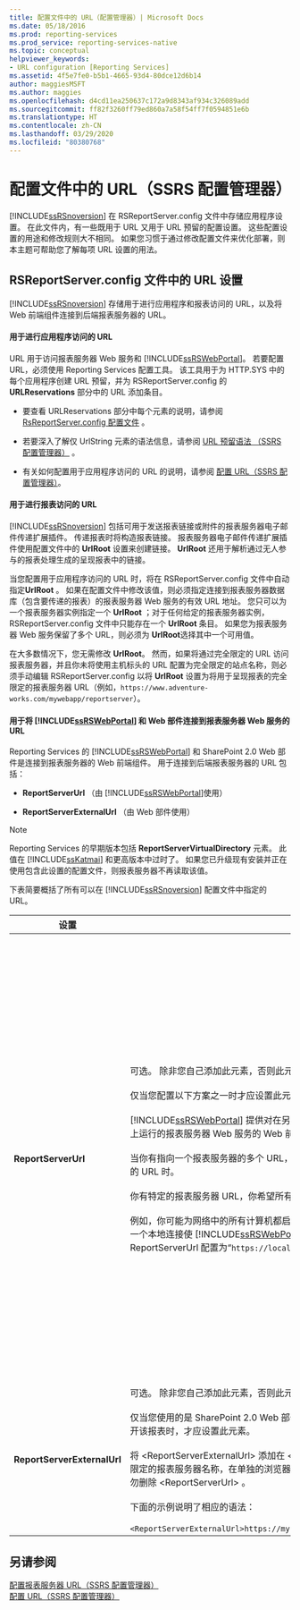```yaml
---
title: 配置文件中的 URL（配置管理器）| Microsoft Docs
ms.date: 05/18/2016
ms.prod: reporting-services
ms.prod_service: reporting-services-native
ms.topic: conceptual
helpviewer_keywords:
- URL configuration [Reporting Services]
ms.assetid: 4f5e7fe0-b5b1-4665-93d4-80dce12d6b14
author: maggiesMSFT
ms.author: maggies
ms.openlocfilehash: d4cd11ea250637c172a9d8343af934c326089add
ms.sourcegitcommit: ff82f3260ff79ed860a7a58f54ff7f0594851e6b
ms.translationtype: HT
ms.contentlocale: zh-CN
ms.lasthandoff: 03/29/2020
ms.locfileid: "80380768"
---
```

# <a name="urls-in-configuration-files--ssrs-configuration-manager"></a>配置文件中的 URL（SSRS 配置管理器）
  [!INCLUDE[ssRSnoversion](../../includes/ssrsnoversion-md.md)] 在 RSReportServer.config 文件中存储应用程序设置。 在此文件内，有一些既用于 URL 又用于 URL 预留的配置设置。 这些配置设置的用途和修改规则大不相同。 如果您习惯于通过修改配置文件来优化部署，则本主题可帮助您了解每项 URL 设置的用法。  
  
## <a name="url-settings-in-rsreportserverconfig-file"></a>RSReportServer.config 文件中的 URL 设置  
 [!INCLUDE[ssRSnoversion](../../includes/ssrsnoversion-md.md)] 存储用于进行应用程序和报表访问的 URL，以及将 Web 前端组件连接到后端报表服务器的 URL。  
  
#### <a name="urls-for-application-access"></a>用于进行应用程序访问的 URL  
 URL 用于访问报表服务器 Web 服务和 [!INCLUDE[ssRSWebPortal](../../includes/ssrswebportal.md)]。 若要配置 URL，必须使用 Reporting Services 配置工具。 该工具用于为 HTTP.SYS 中的每个应用程序创建 URL 预留，并为 RSReportServer.config 的 **URLReservations** 部分中的 URL 添加条目。  
  
-   要查看 URLReservations 部分中每个元素的说明，请参阅 [RsReportServer.config 配置文件](../../reporting-services/report-server/rsreportserver-config-configuration-file.md)  。  
  
-   若要深入了解仅 UrlString 元素的语法信息，请参阅 [URL 预留语法 （SSRS 配置管理器）](../../reporting-services/install-windows/url-reservation-syntax-ssrs-configuration-manager.md)  。  
  
-   有关如何配置用于应用程序访问的 URL 的说明，请参阅 [配置 URL（SSRS 配置管理器）](../../reporting-services/install-windows/configure-a-url-ssrs-configuration-manager.md)。  
  
#### <a name="urls-for-report-access"></a>用于进行报表访问的 URL  
 [!INCLUDE[ssRSnoversion](../../includes/ssrsnoversion-md.md)] 包括可用于发送报表链接或附件的报表服务器电子邮件传递扩展插件。 传递报表时将构造报表链接。 报表服务器电子邮件传递扩展插件使用配置文件中的 **UrlRoot** 设置来创建链接。 **UrlRoot** 还用于解析通过无人参与的报表处理生成的呈现报表中的链接。  
  
 当您配置用于应用程序访问的 URL 时，将在 RSReportServer.config 文件中自动指定**UrlRoot** 。 如果在配置文件中修改该值，则必须指定连接到报表服务器数据库（包含要传递的报表）的报表服务器 Web 服务的有效 URL 地址。 您只可以为一个报表服务器实例指定一个 **UrlRoot** ；对于任何给定的报表服务器实例，RSReportServer.config 文件中只能存在一个 **UrlRoot** 条目。 如果您为报表服务器 Web 服务保留了多个 URL，则必须为 **UrlRoot**选择其中一个可用值。  
  
 在大多数情况下，您无需修改 **UrlRoot**。 然而，如果将通过完全限定的 URL 访问报表服务器，并且你未将使用主机标头的 URL 配置为完全限定的站点名称，则必须手动编辑 RSReportServer.config 以将 **UrlRoot** 设置为将用于呈现报表的完全限定的报表服务器 URL（例如，`https://www.adventure-works.com/mywebapp/reportserver`）。  
  
#### <a name="urls-connecting-the-ssrswebportal-and-web-parts-to-the-report-server-web-service"></a>用于将 [!INCLUDE[ssRSWebPortal](../../includes/ssrswebportal.md)] 和 Web 部件连接到报表服务器 Web 服务的 URL  
 Reporting Services 的 [!INCLUDE[ssRSWebPortal](../../includes/ssrswebportal.md)] 和 SharePoint 2.0 Web 部件是连接到报表服务器的 Web 前端组件。 用于连接到后端报表服务器的 URL 包括：  
  
-   **ReportServerUrl** （由 [!INCLUDE[ssRSWebPortal](../../includes/ssrswebportal.md)]使用）  
  
-   **ReportServerExternalUrl** （由 Web 部件使用）  
  
> [!NOTE]  
>  Reporting Services 的早期版本包括 **ReportServerVirtualDirectory** 元素。 此值在 [!INCLUDE[ssKatmai](../../includes/sskatmai-md.md)] 和更高版本中过时了。 如果您已升级现有安装并正在使用包含此设置的配置文件，则报表服务器不再读取该值。  
  
 下表简要概括了所有可以在 [!INCLUDE[ssRSnoversion](../../includes/ssrsnoversion-md.md)] 配置文件中指定的 URL。  
  
|设置|使用情况|说明|  
|-------------|-----------|-----------------|  
|**ReportServerUrl**|可选。 除非您自己添加此元素，否则此元素不包含在 RSReportServer.config 文件中。<br /><br /> 仅当您配置以下方案之一时才应设置此元素：<br /><br /> [!INCLUDE[ssRSWebPortal](../../includes/ssrswebportal.md)] 提供对在另一台计算机上运行或在同一台计算机上的另一实例上运行的报表服务器 Web 服务的 Web 前端访问。<br /><br /> 当你有指向一个报表服务器的多个 URL，并且你希望 [!INCLUDE[ssRSWebPortal](../../includes/ssrswebportal.md)] 使用特定的 URL 时。<br /><br /> 你有特定的报表服务器 URL，你希望所有 [!INCLUDE[ssRSWebPortal](../../includes/ssrswebportal.md)] 连接均使用此 URL。<br /><br /> 例如，你可能为网络中的所有计算机都启用 [!INCLUDE[ssRSWebPortal](../../includes/ssrswebportal.md)] 访问，但需要通过一个本地连接使 [!INCLUDE[ssRSWebPortal](../../includes/ssrswebportal.md)] 连接到报表服务器。 在这种情况下，可以将 ReportServerUrl 配置为“`https://localhost/reportserver`”  。|该值指定一个指向报表服务器 Web 服务的 URL。 此值由 [!INCLUDE[ssRSWebPortal](../../includes/ssrswebportal.md)] 应用程序在启动时读取。 如果已设置该值，则 [!INCLUDE[ssRSWebPortal](../../includes/ssrswebportal.md)] 将连接到此 URL 中指定的报表服务器。<br /><br /> 默认情况下， [!INCLUDE[ssRSWebPortal](../../includes/ssrswebportal.md)] 提供对与 [!INCLUDE[ssRSWebPortal](../../includes/ssrswebportal.md)]运行在同一报表服务器实例中的报表服务器 Web 服务的 Web 前端访问。 然而，如果希望将 [!INCLUDE[ssRSWebPortal](../../includes/ssrswebportal.md)] 与作为另一实例一部分或在另一台计算机的实例上运行的报表服务器 Web 服务一起使用，则可以将此 URL 设置为定向 [!INCLUDE[ssRSWebPortal](../../includes/ssrswebportal.md)] 使之连接到外部报表服务器 Web 服务。<br /><br /> 如果安全套接字层 (SSL) 证书安装在你要连接的报表服务器上，则 **ReportServerUrl** 值必须是为该证书注册的服务器的名称。 如果出现“基础连接衣襟关闭：未能为 SSL/TLS 安全通道建立信任关系”错误，请将 ReportServerUrl  设置成为其颁发 SSL 证书的服务器的完全限定域名。 例如，如果向 https:\//adventure-works.com.onlinesales  注册了此证书，则报表服务器 URL 将为 https:\//adventure-works.com.onlinesales/reportserver  。|  
|**ReportServerExternalUrl**|可选。 除非您自己添加此元素，否则此元素不包含在 RSReportServer.config 文件中。<br /><br /> 仅当您使用的是 SharePoint 2.0 Web 部件且希望用户能够检索报表并在新的浏览器窗口中打开该报表时，才应设置此元素。<br /><br /> 将 \<ReportServerExternalUrl> 添加在 \<ReportServerUrl> 元素下方，然后将其设置为完全限定的报表服务器名称，在单独的浏览器窗口中访问该名称时可解析为报表服务器实例   。 请勿删除 \<ReportServerUrl>  。<br /><br /> 下面的示例说明了相应的语法：<br /><br /> `<ReportServerExternalUrl>https://myserver/reportserver</ReportServerExternalUrl>`|该值由 SharePoint 2.0 Web 部件使用。<br /><br /> 在早期版本中，建议您设置该值以在面向 Internet 的报表服务器上部署报表生成器。 这是未经测试的部署方案。 如果您在过去使用此设置支持对报表生成器的 Internet 访问，那么现在您应考虑使用替代策略。|  
  
## <a name="see-also"></a>另请参阅  
 [配置报表服务器 URL（SSRS 配置管理器）](../../reporting-services/install-windows/configure-report-server-urls-ssrs-configuration-manager.md)   
 [配置 URL（SSRS 配置管理器）](../../reporting-services/install-windows/configure-a-url-ssrs-configuration-manager.md)
